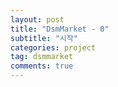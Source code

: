 ```yaml
---
layout: post
title: "DsmMarket - 0"
subtitle: "시작"
categories: project
tag: dsmmarket
comments: true
---
```


